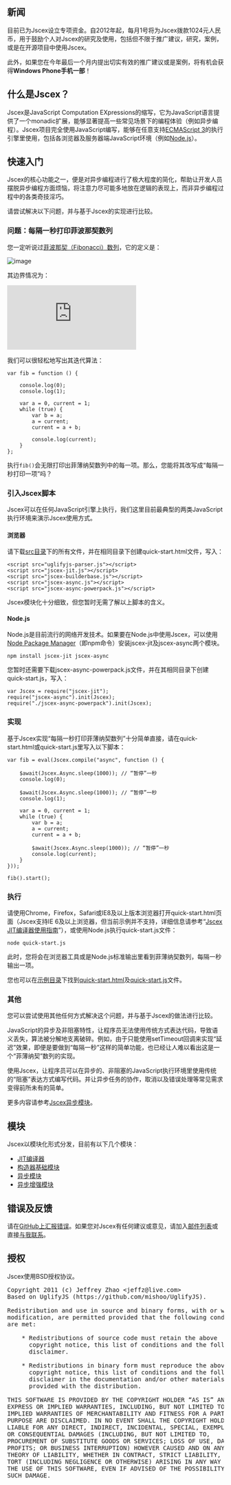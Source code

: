 ## 新闻

目前已为Jscex设立专项资金。自2012年起，每月1号将为Jscex拨款1024元人民币，用于鼓励个人对Jscex的研究及使用，包括但不限于推广建议，研究，案例，或是在开源项目中使用Jscex。

此外，如果您在今年最后一个月内提出切实有效的推广建议或是案例，将有机会获得**Windows Phone手机一部**！

## 什么是Jscex？

Jscex是JavaScript Computation EXpressions的缩写，它为JavaScript语言提供了一个monadic扩展，能够显著提高一些常见场景下的编程体验（例如异步编程）。Jscex项目完全使用JavaScript编写，能够在任意支持[ECMAScript 3](http://www.ecma-international.org/publications/standards/Ecma-262.htm)的执行引擎里使用，包括各浏览器及服务器端JavaScript环境（例如[Node.js](http://nodejs.org/)）。

## 快速入门

Jscex的核心功能之一，便是对异步编程进行了极大程度的简化，帮助让开发人员摆脱异步编程方面烦恼，将注意力尽可能多地放在逻辑的表现上，而非异步编程过程中的各类奇技淫巧。

请尝试解决以下问题，并与基于Jscex的实现进行比较。

### 问题：每隔一秒打印菲波那契数列

您一定听说过[菲波那契（Fibonacci）数列](http://en.wikipedia.org/wiki/Fibonacci_number)，它的定义是：

![image](http://latex.codecogs.com/gif.latex?F_n%20=%20F_{n-1}%20+%20F_{n%20-%202})

其边界情况为：

![image](http://latex.codecogs.com/gif.latex?F_0%20=%200,%20F_1%20=%201)

我们可以很轻松地写出其迭代算法：

    var fib = function () {                console.log(0);        console.log(1);        var a = 0, current = 1;        while (true) {            var b = a;            a = current;            current = a + b;            console.log(current);        }    };

执行`fib()`会无限打印出菲薄纳契数列中的每一项。那么，您能将其改写成“每隔一秒打印一项”吗？

### 引入Jscex脚本

Jscex可以在任何JavaScript引擎上执行，我们这里目前最典型的两类JavaScript执行环境来演示Jscex使用方式。

#### 浏览器

请下载[src目录](src)下的所有文件，并在相同目录下创建quick-start.html文件，写入：

    <script src="uglifyjs-parser.js"></script>
    <script src="jscex-jit.js"></script>
    <script src="jscex-builderbase.js"></script>
    <script src="jscex-async.js"></script>
    <script src="jscex-async-powerpack.js"></script>

Jscex模块化十分细致，但您暂时无需了解以上脚本的含义。

#### Node.js

Node.js是目前流行的网络开发技术。如果要在Node.js中使用Jscex，可以使用[Node Package Manager](http://npmjs.org/)（即npm命令）安装jscex-jit及jscex-async两个模块。

    npm install jscex-jit jscex-async

您暂时还需要下载jscex-async-powerpack.js文件，并在其相同目录下创建quick-start.js，写入：

    var Jscex = require("jscex-jit");
    require("jscex-async").init(Jscex);
    require("./jscex-async-powerpack").init(Jscex);

### 实现

基于Jscex实现“每隔一秒打印菲薄纳契数列”十分简单直接，请在quick-start.html或quick-start.js里写入以下脚本：

    var fib = eval(Jscex.compile("async", function () {        $await(Jscex.Async.sleep(1000)); // “暂停”一秒        console.log(0);                $await(Jscex.Async.sleep(1000)); // “暂停”一秒        console.log(1);        var a = 0, current = 1;        while (true) {            var b = a;            a = current;            current = a + b;            $await(Jscex.Async.sleep(1000)); // “暂停”一秒            console.log(current);        }    }));

    fib().start();

### 执行

请使用Chrome，Firefox，Safari或IE8及以上版本浏览器打开quick-start.html页面（Jscex支持IE 6及以上浏览器，但当前示例并不支持，详细信息请参考“[Jscex JIT编译器使用指南](doc/jit-cn.md)”），或使用Node.js执行quick-start.js文件：

    node quick-start.js

此时，您将会在浏览器工具或是Node.js标准输出里看到菲薄纳契数列，每隔一秒输出一项。

您也可以在[示例目录](samples/async)下找到[quick-start.html](samples/async/quick-start.html)及[quick-start.js](samples/async/quick-start.js)文件。

### 其他

您可以尝试使用其他任何方式解决这个问题，并与基于Jscex的做法进行比较。

JavaScript的异步及非阻塞特性，让程序员无法使用传统方式表达代码，导致语义丢失，算法被分解地支离破碎。例如，由于只能使用setTimeout回调来实现“延迟”效果，即便是要做到“每隔一秒”这样的简单功能，也已经让人难以看出这是一个“菲薄纳契”数列的实现。

使用Jscex，让程序员可以在异步的、非阻塞的JavaScript执行环境里使用传统的“阻塞”表达方式编写代码。并让异步任务的协作，取消以及错误处理等常见需求变得前所未有的简单。

更多内容请参考[Jscex异步模块](doc/async/README-cn.md)。

## 模块

Jscex以模块化形式分发，目前有以下几个模块：

* [JIT编译器](doc/jit-cn.md)
* [构造器基础模块](doc/builderbase-cn.md)
* [异步模块](doc/async/README-cn.md)
* [异步增强模块](doc/async/powerpack-cn.md)

## 错误及反馈

请在[GitHub上汇报错误](https://github.com/JeffreyZhao/jscex/issues)。如果您对Jscex有任何建议或意见，请加入[邮件列表](http://groups.google.com/group/jscex)或直接[与我联系](mailto:jeffz@live.com)。

## 授权

Jscex使用BSD授权协议。

<pre>Copyright 2011 (c) Jeffrey Zhao &lt;jeffz@live.com&gt;
Based on UglifyJS (https://github.com/mishoo/UglifyJS).

Redistribution and use in source and binary forms, with or without
modification, are permitted provided that the following conditions
are met:

    * Redistributions of source code must retain the above
      copyright notice, this list of conditions and the following
      disclaimer.

    * Redistributions in binary form must reproduce the above
      copyright notice, this list of conditions and the following
      disclaimer in the documentation and/or other materials
      provided with the distribution.

THIS SOFTWARE IS PROVIDED BY THE COPYRIGHT HOLDER “AS IS” AND ANY
EXPRESS OR IMPLIED WARRANTIES, INCLUDING, BUT NOT LIMITED TO, THE
IMPLIED WARRANTIES OF MERCHANTABILITY AND FITNESS FOR A PARTICULAR
PURPOSE ARE DISCLAIMED. IN NO EVENT SHALL THE COPYRIGHT HOLDER BE
LIABLE FOR ANY DIRECT, INDIRECT, INCIDENTAL, SPECIAL, EXEMPLARY,
OR CONSEQUENTIAL DAMAGES (INCLUDING, BUT NOT LIMITED TO,
PROCUREMENT OF SUBSTITUTE GOODS OR SERVICES; LOSS OF USE, DATA, OR
PROFITS; OR BUSINESS INTERRUPTION) HOWEVER CAUSED AND ON ANY
THEORY OF LIABILITY, WHETHER IN CONTRACT, STRICT LIABILITY, OR
TORT (INCLUDING NEGLIGENCE OR OTHERWISE) ARISING IN ANY WAY OUT OF
THE USE OF THIS SOFTWARE, EVEN IF ADVISED OF THE POSSIBILITY OF
SUCH DAMAGE.</pre>
